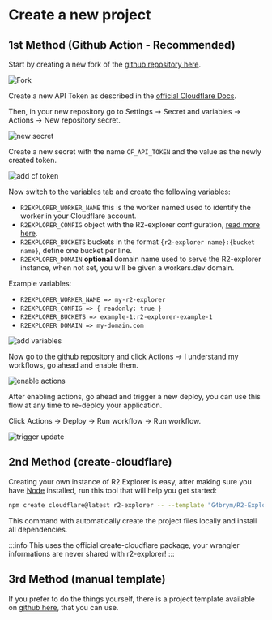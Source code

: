 # Create a new project

## 1st Method (Github Action - Recommended)

Start by creating a new fork of the [github repository here](https://github.com/G4brym/R2-Explorer/fork).

![Fork](/assets/github-action/fork.png)

Create a new API Token as described in the [official Cloudflare Docs](https://developers.cloudflare.com/workers/wrangler/migration/v1-to-v2/wrangler-legacy/authentication/#api-token).

Then, in your new repository go to Settings -> Secret and variables -> Actions -> New repository secret.

![new secret](/assets/github-action/new-secret.png)

Create a new secret with the name `CF_API_TOKEN` and the value as the newly created token.

![add cf token](/assets/github-action/add-cf-token.png)

Now switch to the variables tab and create the following variables:

- `R2EXPLORER_WORKER_NAME` this is the worker named used to identify the worker in your Cloudflare account.
- `R2EXPLORER_CONFIG` object with the R2-explorer configuration, [read more here](./configuration.md).
- `R2EXPLORER_BUCKETS` buckets in the format `{r2-explorer name}:{bucket name}`, define one bucket per line.
- `R2EXPLORER_DOMAIN` **optional** domain name used to serve the R2-explorer instance, when not set, you will be given a workers.dev domain.


Example variables:

- `R2EXPLORER_WORKER_NAME => my-r2-explorer`
- `R2EXPLORER_CONFIG => { readonly: true }`
- `R2EXPLORER_BUCKETS => example-1:r2-explorer-example-1`
- `R2EXPLORER_DOMAIN => my-domain.com`


![add variables](/assets/github-action/add-variables.png)


Now go to the github repository and click Actions -> I understand my workflows, go ahead and enable them.

![enable actions](/assets/github-action/enable-actions.png)


After enabling actions, go ahead and trigger a new deploy, you can use this flow at any time to re-deploy
your application.

Click Actions -> Deploy -> Run workflow -> Run workflow.

![trigger update](/assets/github-action/trigger-update.png)


## 2nd Method (create-cloudflare)

Creating your own instance of R2 Explorer is easy, after making sure you have [Node](https://nodejs.org) installed,
run this tool that will help you get started:

```bash
npm create cloudflare@latest r2-explorer -- --template "G4brym/R2-Explorer/template"
```

This command with automatically create the project files locally and install all dependencies.


:::info
This uses the official create-cloudflare package, your wrangler informations are never shared with r2-explorer!
:::


## 3rd Method (manual template)

If you prefer to do the things yourself, there is a project template available on
[github here](https://github.com/G4brym/R2-Explorer/tree/main/template), that you can use.
